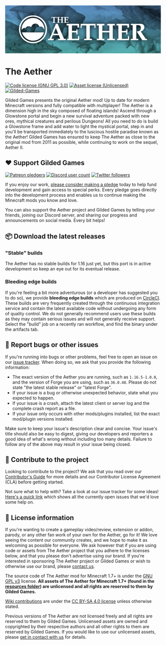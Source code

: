 ![Banner image](doc/banner.webp)
# The Aether
[![Code license (GNU GPL 3.0)](https://img.shields.io/badge/code%20license-GNU%20GPLv3-green.svg?style=flat-square)](https://www.gnu.org/licenses/gpl-3.0.en.html)
[![Asset license (Unlicensed)](https://img.shields.io/badge/assets%20license-All%20Rights%20Reserved-red.svg?style=flat-square)](https://creativecommons.org/licenses/by-sa/4.0/)
[![Gilded-Games](https://circleci.com/gh/Gilded-Games/The-Aether/tree/1.16.svg?style=shield)](https://app.circleci.com/pipelines/github/Gilded-Games/The-Aether?branch=1.16)

Gilded Games presents the original Aether mod! Up to date for modern Minecraft versions and fully compatible with multiplayer! The Aether is a dimension high in the sky composed of floating islands! Ascend through a Glowstone portal and begin a new survival adventure packed with new ores, mythical creatures and perilous Dungeons! All you need to do is build a Glowstone frame and add water to light the mystical portal, step in and you'll be transported immediately to the luscious hostile paradise known as the Aether! Gilded Games has ensured to keep The Aether as close to the original mod from 2011 as possible, while continuing to work on the sequel, Aether II.

## :heart: Support Gilded Games

[![Patreon pledgers](https://img.shields.io/badge/endpoint.svg?url=https%3A%2F%2Fshieldsio-patreon.herokuapp.com%2FGildedGames&style=flat-square)](https://patreon.com/GildedGames)
[![Discord user count](https://img.shields.io/discord/118816101936267265.svg?logoColor=FFFFFF&logo=discord&color=7289DA&style=flat-square)](https://discord.gg/yrFDeVZEwt)
[![Twitter followers](https://img.shields.io/twitter/follow/DevAether.svg?logo=twitter&label=twitter&style=flat-square)](https://twitter.com/DevAether)

If you enjoy our work, [please consider making a pledge](https://patreon.com/GildedGames) today to help fund development and gain access to special perks. Every pledge goes directly into the development process and enables us to continue making the Minecraft mods you know and love.

You can also support the Aether project and Gilded Games by telling your friends, joining our Discord server, and sharing our progress and announcements on social media. Every bit helps!

## :package: Download the latest releases
### "Stable" builds
The Aether has no stable builds for 1.16 just yet, but this port is in active development so keep an eye out for its eventual release.

### Bleeding edge builds
If you're feeling a bit more adventurous (or a developer has suggested you to do so), we provide **bleeding edge builds** which are produced on [CircleCI](https://app.circleci.com/pipelines/github/Gilded-Games/The-Aether). These builds are very frequently created through the continuous integration service and contain the latest available code without undergoing any form of quality control. We do not generally recommend users use these builds as they may contain serious issues and will not generally receive support. Select the "build" job on a recently ran workflow, and find the binary under the artifacts tab.

## :bug: Report bugs or other issues
If you're running into bugs or other problems, feel free to open an issue on our [issue tracker](https://github.com/Gilded-Games/The-Aether/issues). When doing so, we ask that you provide the following information:

- The exact version of the Aether you are running, such as `1.16.5-1.0.0`, and the version of Forge you are using, such as `36.0.48`. Please do not state "the latest stable release" or "latest Forge".
- If your issue is a bug or otherwise unexpected behavior, state what you expected to happen.
- If your issue is a crash, attach the latest client or server log and the complete crash report as a file.
- If your issue only occurs with other mods/plugins installed, list the exact mod/plugin versions installed.

Make sure to keep your issue's description clear and concise. Your issue's title should also be easy to digest, giving our developers and reporters a good idea of what's wrong without including too many details. Failure to follow any of the above may result in your issue being closed.

## :wrench: Contribute to the project
Looking to contribute to the project? We ask that you read over our [Contributor's Guide](https://github.com/Gilded-Games/The-Aether/blob/1.16/CONTRIBUTING.md) for more details and our Contributor License Agreement (CLA) before getting started.

Not sure what to help with? Take a look at our issue tracker for some ideas! [Here's a quick link](https://github.com/Gilded-Games/The-Aether/labels/status%2Fhelp-wanted) which shows all the currently open issues that we'd love some help on.

## :scroll: License information
If you're wanting to create a gameplay video/review, extension or addon, parody, or any other fan work of your own for the Aether, go for it! We love seeing the content our community creates, and we hope to make it as welcoming as possible for everyone. We ask however that if you are using code or assets from The Aether project that you adhere to the licenses below, and that you please don't advertise using our brand. If you're interested in sponsoring The Aether project or Gilded Games or wish to otherwise use our brand, please [contact us](mailto:support@gildedgames.com).

The source code of The Aether mod for Minecraft 1.7+ is under the [GNU GPL v3](https://www.gnu.org/licenses/gpl-3.0.en.html) license. **All assets of The Aether for Minecraft 1.7+ (found in the [resources folder](https://github.com/Gilded-Games/The-Aether/tree/1.16/src/main/resources/assets)) are unlicensed and all rights are reserved to them by Gilded Games.** 

[Wiki contributions](https://github.com/Gilded-Games/The-Aether/wiki) are under the [CC BY-SA 4.0 license](https://creativecommons.org/licenses/by-sa/4.0/) unless otherwise stated.

Previous versions of The Aether are not licensed freely and all rights are reserved to them by Gilded Games. Unlicensed assets are owned and copyrighted by their respective authors and all other rights to them are reserved by Gilded Games. If you would like to use
our unlicensed assets, please [get in contact with us](mailto:support@gildedgames.com) for details.
